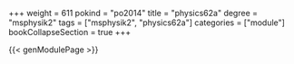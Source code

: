 +++
weight = 611
pokind = "po2014"
title = "physics62a"
degree = "msphysik2"
tags = ["msphysik2", "physics62a"]
categories = ["module"]
bookCollapseSection = true
+++

{{< genModulePage >}}
